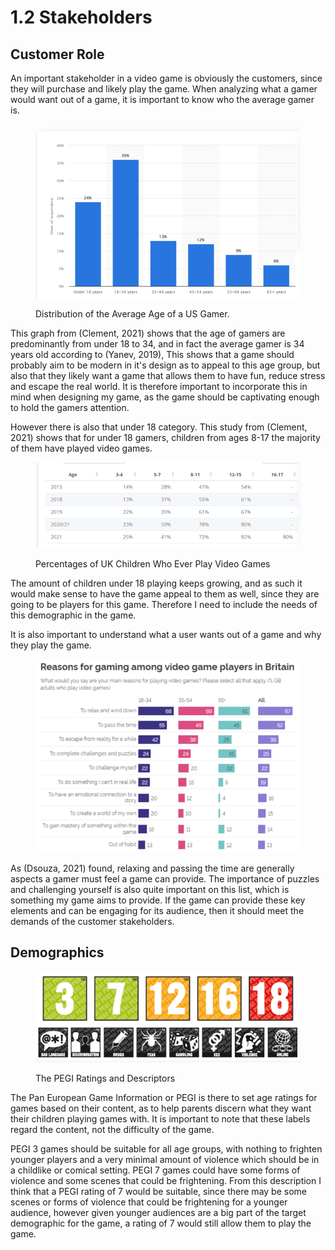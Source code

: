 # 1.2 Stakeholders

## Customer Role

An important stakeholder in a video game is obviously the customers, since they will purchase and likely play the game. When analyzing what a gamer would want out of a game, it is important to know who the average gamer is.

<figure><img src="../.gitbook/assets/image (4).png" alt=""><figcaption><p>Distribution of the Average Age of a US Gamer.</p></figcaption></figure>

This graph from (Clement, 2021) shows that the age of gamers are predominantly from under 18 to 34, and in fact the average gamer is 34 years old according to (Yanev, 2019), This shows that a game should probably aim to be modern in it's design as to appeal to this age group, but also that they likely want a game that allows them to have fun, reduce stress and escape the real world. It is therefore important to incorporate this in mind when designing my game, as the game should be captivating enough to hold the gamers attention.&#x20;

However there is also that under 18 category. This study from (Clement, 2021) shows that for under 18 gamers, children from ages 8-17 the majority of them have played video games.

<figure><img src="../.gitbook/assets/image (4) (1).png" alt=""><figcaption><p>Percentages of UK Children Who Ever Play Video Games</p></figcaption></figure>

The amount of children under 18 playing keeps growing, and as such it would make sense to have the game appeal to them as well, since they are going to be players for this game. Therefore I need to include the needs of this demographic in the game.

It is also important to understand what a user wants out of a game and why they play the game.&#x20;

<figure><img src="../.gitbook/assets/image (2).png" alt=""><figcaption></figcaption></figure>

As (Dsouza, 2021) found, relaxing and passing the time are generally aspects a gamer must feel a game can provide. The importance of puzzles and challenging yourself is also quite important on this list, which is something my game aims to provide. If the game can provide these key elements and can be engaging for its audience, then it should meet the demands of the customer stakeholders.

## Demographics

<figure><img src="../.gitbook/assets/image (1).png" alt=""><figcaption><p>The PEGI  Ratings and Descriptors</p></figcaption></figure>

The Pan European Game Information or PEGI is there to set age ratings for games based on their content, as to help parents discern what they want their children playing games with. It is important to note that these labels regard the content, not the difficulty of the game.

PEGI 3 games should be suitable for all age groups, with nothing to frighten younger players and a very minimal amount of violence which should be in a childlike or comical setting. PEGI 7 games could have some forms of violence and some scenes that could be frightening. From this description I think that a PEGI rating of 7 would be suitable, since there may be some scenes or forms of violence that could be frightening for a younger audience, however given younger audiences are a big part of the target demographic for the game, a rating of 7 would still allow them to play the game.
